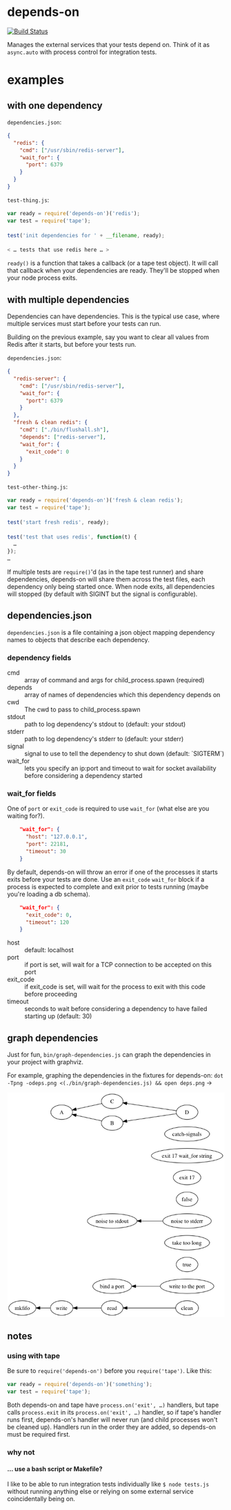 depends-on
==========

[![Build Status](https://travis-ci.org/robert-chiniquy/depends-on.svg?branch=master)](https://travis-ci.org/robert-chiniquy/depends-on)

Manages the external services that your tests depend on. Think of it as `async.auto` with process control for integration tests.

examples
========

## with one dependency

`dependencies.json`:
```json
{
  "redis": {
    "cmd": ["/usr/sbin/redis-server"],
    "wait_for": {
      "port": 6379
    }
  }
}
```

`test-thing.js`:
```javascript
var ready = require('depends-on')('redis');
var test = require('tape');

test('init dependencies for ' + __filename, ready);

< … tests that use redis here … >

```

`ready()` is a function that takes a callback (or a tape test object). It will call that callback when your dependencies are ready. They'll be stopped when your node process exits.

## with multiple dependencies


Dependencies can have dependencies. This is the typical use case, where multiple services must start before your tests can run.

Building on the previous example, say you want to clear all values from Redis after it starts, but before your tests run.

`dependencies.json`:
```json
{
  "redis-server": {
    "cmd": ["/usr/sbin/redis-server"],
    "wait_for": {
      "port": 6379
    }
  },
  "fresh & clean redis": {
    "cmd": ["./bin/flushall.sh"],
    "depends": ["redis-server"],
    "wait_for": {
      "exit_code": 0
    }
  }
}
```

`test-other-thing.js`:
```javascript
var ready = require('depends-on')('fresh & clean redis');
var test = require('tape');

test('start fresh redis', ready);

test('test that uses redis', function(t) {
  …
});
…
```

If multiple tests are `require()`'d (as in the tape test runner) and share dependencies, depends-on will share them across the test files, each dependency only being started once. When node exits, all dependencies will stopped (by default with SIGINT but the signal is configurable).

## dependencies.json
`dependencies.json` is a file containing a json object mapping dependency names to objects that describe each dependency.

### dependency fields

<dl>
<dt>cmd</dt>
<dd>array of command and args for child_process.spawn (required)</dd>

<dt>depends</dt>
<dd>array of names of dependencies which this dependency depends on</dd>

<dt>cwd</dt>
<dd>The cwd to pass to child_process.spawn</dd>

<dt>stdout</dt>
<dd>path to log dependency's stdout to (default: your stdout)</dd>

<dt>stderr</dt>
<dd>path to log dependency's stderr to (default: your stderr)</dd>

<dt>signal</dt>
<dd>signal to use to tell the dependency to shut down (default: `SIGTERM`)</dd>

<dt>wait_for</dt>
<dd>lets you specify an ip:port and timeout to wait for socket availability before considering a dependency started</dd>

</dl>

### wait_for fields

One of `port` or `exit_code` is required to use `wait_for` (what else are you waiting for?).

```json
    "wait_for": {
      "host": "127.0.0.1",
      "port": 22181,
      "timeout": 30
    }
```

By default, depends-on will throw an error if one of the processes it starts exits before your tests are done. Use an `exit_code` `wait_for` block if a process is expected to complete and exit prior to tests running (maybe you're loading a db schema).

```json
    "wait_for": {
      "exit_code": 0,
      "timeout": 120
    }
```

<dl>

<dt>host</dt>
<dd>default: localhost</dd>

<dt>port</dt>
<dd>if port is set, will wait for a TCP connection to be accepted on this port</dd>

<dt>exit_code</dt>
<dd>if exit_code is set, will wait for the process to exit with this code before proceeding</dd>

<dt>timeout</dt>
<dd>seconds to wait before considering a dependency to have failed starting up (default: 30)</dd>

</dl>

## graph dependencies

Just for fun, `bin/graph-dependencies.js` can graph the dependencies in your project with graphviz.

For example, graphing the dependencies in the fixtures for depends-on: `dot -Tpng -odeps.png <(./bin/graph-dependencies.js) && open deps.png` ->

<img src="./deps.png" width=600 />

## notes
### using with tape
Be sure to `require('depends-on')` before you `require('tape')`. Like this:

```javascript
var ready = require('depends-on')('something');
var test = require('tape');
```

Both depends-on and tape have `process.on('exit', …)` handlers, but tape calls `process.exit` in its `process.on('exit', …)` handler, so if tape's handler runs first, depends-on's handler will never run (and child processes won't be cleaned up). Handlers run in the order they are added, so depends-on must be required first.

### why not
#### … use a bash script or Makefile?

I like to be able to run integration tests individually like `$ node tests.js` without running anything else or relying on some external service coincidentally being on.

